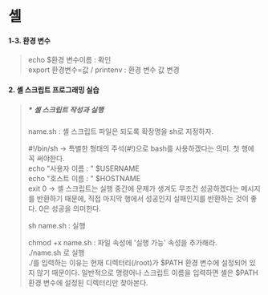 # 셸
  
#### 1-3. 환경 변수
> echo $환경 변수이름 : 확인  
> export 환경변수=값 / printenv : 환경 변수 값 변경

#### 2. 셸 스크립트 프로그래밍 실습 
>   
> ##### * 셸 스크립트 작성과 실행
> name.sh : 셸 스크립트 파일은 되도록 확장명을 sh로 지정하자.
> 
> #!/bin/sh  -> 특별한 형태의 주석(#!)으로 bash를 사용하겠다는 의미. 첫 행에 꼭 써야한다.  
> echo "사용자 이름 : " $USERNAME  
> echo "호스트 이름 : " $HOSTNAME  
> exit 0  -> 셸 스크립트는 실행 중간에 문제가 생겨도 무조건 성공하겠다는 메시지를 반환하기 때문에, 직접 마지막 행에서 성공인지 실패인지를 반환하는 것이 좋다. 0은 성공을 의미한다.  
> 
> sh name.sh : 실행
> 
> chmod +x name.sh : 파일 속성에 '실행 가능' 속성을 추가해라.  
> ./name.sh 로 실행  
> ./를 입력하는 이유는 현재 디렉터리(/root)가 $PATH 환경 변수에 설정되어 있지 않기 때문이다. 일반적으로 명령어나 스크립트 이름을 입력하면 셸은 $PATH 환경 변수에 설정된 디렉터리만 찾아본다.
> 
> 
> 
> 
> 
> 
> 
> 
> 
> 
> 
> 
> 
> 
> 